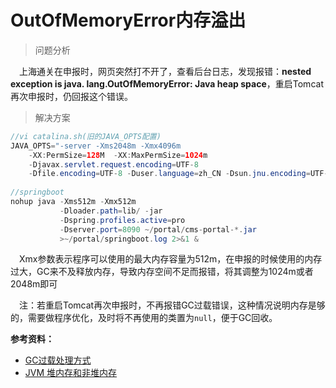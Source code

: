 # OutOfMemoryError内存溢出

> 问题分析

​	　上海通关在申报时，网页突然打不开了，查看后台日志，发现报错：**nested exception is java. lang.OutOfMemoryError: Java heap space**，重启Tomcat再次申报时，仍回报这个错误。

> 解决方案

```java
//vi catalina.sh(旧的JAVA_OPTS配置)
JAVA_OPTS="-server -Xms2048m -Xmx4096m 
    -XX:PermSize=128M  -XX:MaxPermSize=1024m 
    -Djavax.servlet.request.encoding=UTF-8 
    -Dfile.encoding=UTF-8 -Duser.language=zh_CN -Dsun.jnu.encoding=UTF-8"
        
//springboot
nohup java -Xms512m -Xmx512m 
           -Dloader.path=lib/ -jar 
           -Dspring.profiles.active=pro 
           -Dserver.port=8090 ~/portal/cms-portal-*.jar 
           >~/portal/springboot.log 2>&1 &
```

​	　Xmx参数表示程序可以使用的最大内存容量为512m，在申报的时候使用的内存过大，GC来不及释放内存，导致内存空间不足而报错，将其调整为1024m或者2048m即可

​	　注：若重启Tomcat再次申报时，不再报错GC过载错误，这种情况说明内存是够的，需要做程序优化，及时将不再使用的类置为`null`，便于GC回收。

**参考资料：**

- [GC过载处理方式](https://www.cnblogs.com/yuhuameng/p/8288725.html)
- [JVM 堆内存和非堆内存](http://www.importnew.com/27645.html)

